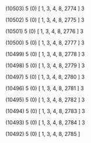 (10503) 5 (0) [ 1, 3, 4, 8, 2774 ] 3 


(10502) 5 (0) [ 1, 3, 4, 8, 2775 ] 3 


(10501) 5 (0) [ 1, 3, 4, 8, 2776 ] 3 


(10500) 5 (0) [ 1, 3, 4, 8, 2777 ] 3 


(10499) 5 (0) [ 1, 3, 4, 8, 2778 ] 3 


(10498) 5 (0) [ 1, 3, 4, 8, 2779 ] 3 


(10497) 5 (0) [ 1, 3, 4, 8, 2780 ] 3 


(10496) 5 (0) [ 1, 3, 4, 8, 2781 ] 3 


(10495) 5 (0) [ 1, 3, 4, 8, 2782 ] 3 


(10494) 5 (0) [ 1, 3, 4, 8, 2783 ] 3 


(10493) 5 (0) [ 1, 3, 4, 8, 2784 ] 3 


(10492) 5 (0) [ 1, 3, 4, 8, 2785 ]  

